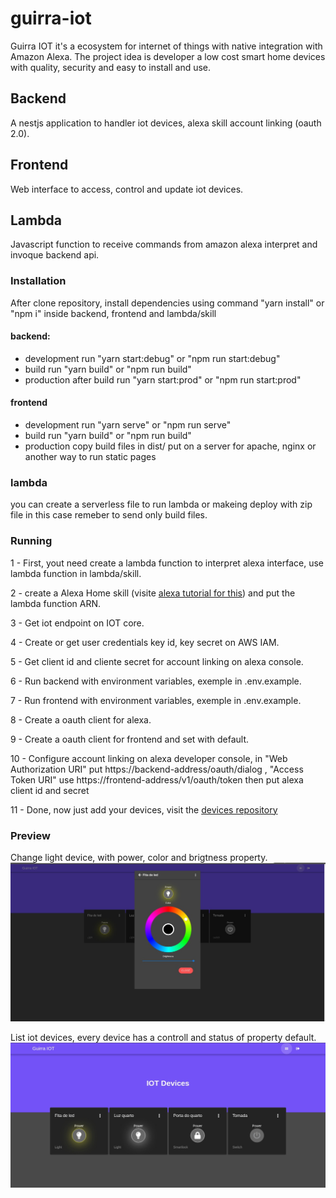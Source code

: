 # guirra-iot
Guirra IOT it's a ecosystem for internet of things with native integration with Amazon Alexa.
The project idea is developer a low cost smart home devices with quality, security and easy to install and use.


## Backend
A nestjs application to handler iot devices, alexa skill account linking (oauth 2.0).

## Frontend
Web interface to access, control and update iot devices.

## Lambda
Javascript function to receive commands from amazon alexa interpret and invoque backend api.

### Installation
After clone repository, install dependencies using command "yarn install" or "npm i" inside backend, frontend and lambda/skill

#### backend:
- development run "yarn start:debug" or "npm run start:debug"
- build run "yarn build" or "npm run build"
- production after build run "yarn start:prod" or "npm run start:prod"

#### frontend
- development run "yarn serve" or "npm run serve"
- build run "yarn build" or "npm run build"
- production copy build files in dist/ put on a server for apache, nginx or another way to run static pages

### lambda
you can create a serverless file to run lambda or makeing deploy with zip file in this case remeber to send only build files.

### Running

1 - First, yout need create a lambda function to interpret alexa interface, use lambda function in lambda/skill.

2 - create a Alexa Home skill (visite [alexa tutorial for this](https://developer.amazon.com/en-US/docs/alexa/smarthome/understand-the-smart-home-skill-api.html)) 
and put the lambda function ARN.

3 - Get iot endpoint on IOT core.

4 - Create or get user credentials key id, key secret on AWS IAM.

5 - Get client id and cliente secret for account linking on alexa console.

6 - Run backend with environment variables, exemple in .env.example.

7 - Run frontend with environment variables, exemple in .env.example.

8 - Create a oauth client for alexa.

9 - Create a oauth client for frontend and set with default.

10 - Configure account linking on alexa developer console, in "Web Authorization URI" put https://backend-address/oauth/dialog , "Access Token URI" 
use https://frontend-address/v1/oauth/token then put alexa client id and secret

11 - Done, now just add your devices, visit the [devices repository](https://github.com/tiagoguirra/iot-devices)

### Preview

Change light device, with power, color and brigtness property.
![light device preview](https://github.com/tiagoguirra/guirra-iot/blob/master/preview/led-device.jpeg)

List iot devices, every device has a controll and status of property default.
![list device preview](https://github.com/tiagoguirra/guirra-iot/blob/master/preview/devices.jpeg)



